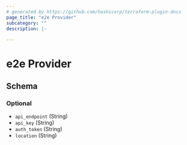 ```yaml
---
# generated by https://github.com/hashicorp/terraform-plugin-docs
page_title: "e2e Provider"
subcategory: ""
description: |-
  
---
```


# e2e Provider





<!-- schema generated by tfplugindocs -->
## Schema

### Optional

- `api_endpoint` (String)
- `api_key` (String)
- `auth_token` (String)
- `location` (String)
